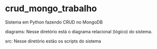 # crud_mongo_trabalho

Sistema em Python fazendo CRUD no MongoDB

diagrams: Nesse diretório está o diagrama relacional (lógico) do sistema.

src: Nesse diretório estão os scripts do sistema
